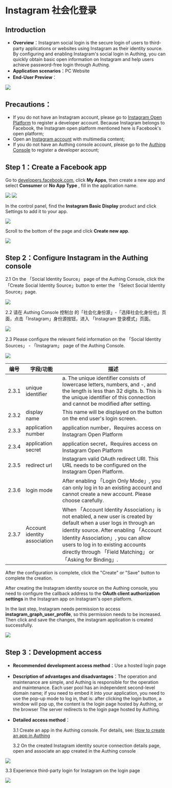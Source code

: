 # Instagram 社会化登录

<LastUpdated/>

## Introduction

- **Overview**：Instagram social login is the secure login of users to third-party applications or websites using Instagram as their identity source. By configuring and enabling Instagram's social login in Authing, you can quickly obtain basic open information on Instagram and help users achieve password-free login through Authing.
- **Application scenarios**：PC Website
- **End-User Preview**：

<img src="./images/00-viewResult.png" />

## Precautions：

- If you do not have an Instagram account, please go to [Instagram Open Platform](https://developers.facebook.com/) to register a developer account. Because Instagram belongs to Facebook, the Instagram open platform mentioned here is Facebook's open platform;
- Open an [Instagram account](https://www.instagram.com/) with multimedia content;
- If you do not have an Authing console account, please go to the [Authing Console](https://authing.cn/) to register a developer account;

## Step 1：Create a Facebook app

Go to [developers.facebook.com](https://developers.facebook.com/), click **My Apps**, then create a new app and select **Consumer** or **No App Type** , fill in the application name.

<img src="./images/01-createapp.png" />

<img src="./images/02-saveapp.png" />

In the control panel, find the **Instagram Basic Display** product and click Settings to add it to your app.

<img src="./images/03-addinstagram.png" />

Scroll to the bottom of the page and click **Create new app**.

<img src="./images/04-saveins.png" />

## Step 2：Configure Instagram in the Authing console

2.1 On the 「Social Identity Source」 page of the Authing Console, click the 「Create Social Identity Source」button to enter the 「Select Social Identity Source」page.

<img src="./images/05-addSocial.png" />

2.2 请在 Authing Console 控制台 的「社会化身份源」-「选择社会化身份也」页面，点击「Instagram」身份源按钮，进入 「Instagram 登录模式」页面。

<img src="./images/06-choiceIns.png" />

2.3 Please configure the relevant field information on the 「Social Identity Sources」 - 「Instagram」 page of the Authing Console.

<img src="./images/07-insconfig.png" />

| 编号  | 字段/功能                    | 描述                                                                                                                                                                                                                                                                                                     |
| ----- | ---------------------------- | -------------------------------------------------------------------------------------------------------------------------------------------------------------------------------------------------------------------------------------------------------------------------------------------------------- |
| 2.3.1 | unique identifier            | a. The unique identifier consists of lowercase letters, numbers, and -, and the length is less than 32 digits. b. This is the unique identifier of this connection and cannot be modified after setting.                                                                                                 |
| 2.3.2 | display name                 | This name will be displayed on the button on the end user's login screen.                                                                                                                                                                                                                                |
| 2.3.3 | application number           | application number，Requires access on Instagram Open Platform                                                                                                                                                                                                                                           |
| 2.3.4 | application secret           | application secret，Requires access on Instagram Open Platform                                                                                                                                                                                                                                           |
| 2.3.5 | redirect url                 | Instagram valid OAuth redirect URI. This URL needs to be configured on the Instagram Open Platform.                                                                                                                                                                                                      |
| 2.3.6 | login mode                   | After enabling 「Login Only Mode」, you can only log in to an existing account and cannot create a new account. Please choose carefully.                                                                                                                                                                 |
| 2.3.7 | Account identity association | When 「Account Identity Association」is not enabled, a new user is created by default when a user logs in through an identity source. After enabling 「Account Identity Association」, you can allow users to log in to existing accounts directly through 「Field Matching」 or 「Asking for Binding」. |

After the configuration is complete, click the "Create" or "Save" button to complete the creation.

After creating the Instagram identity source on the Authing console, you need to configure the callback address to the **OAuth client authorization settings** in the Instagram app on Instagram's open platform.

In the last step, Instagram needs permission to access **instagram_graph_user_profile**, so this permission needs to be increased. Then click and save the changes, the instagram application is created successfully.

<img src="./images/08-insconfig-success.png" />

## Step 3：Development access

- **Recommended development access method**：Use a hosted login page

- **Description of advantages and disadvantages**：The operation and maintenance are simple, and Authing is responsible for the operation and maintenance. Each user pool has an independent second-level domain name; if you need to embed it into your application, you need to use the pop-up mode to log in, that is: after clicking the login button, a window will pop up, the content is the login page hosted by Authing, or the browser The server redirects to the login page hosted by Authing.

- **Detailed access method**：

  3.1 Create an app in the Authing console. For details, see: [How to create an app in Authing](https://docs.authing.cn/v2/guides/app/create-app.html)

  3.2 On the created Instagram identity source connection details page, open and associate an app created in the Authing console

<img src="./images/09-openapp.png" />

3.3 Experience third-party login for Instagram on the login page

<img src="./images/10-login.png" />
